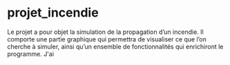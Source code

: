 # projet_incendie
Le projet a pour objet la simulation de la propagation d’un incendie. Il comporte une partie graphique qui permettra de visualiser ce que l’on cherche à simuler, ainsi qu’un ensemble de fonctionnalités qui enrichiront le programme.
J'ai 